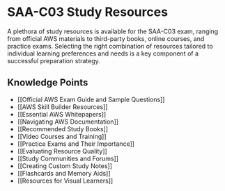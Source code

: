 # SAA-C03 Study Resources

A plethora of study resources is available for the SAA-C03 exam, ranging from official AWS materials to third-party books, online courses, and practice exams. Selecting the right combination of resources tailored to individual learning preferences and needs is a key component of a successful preparation strategy.

## Knowledge Points

- [[Official AWS Exam Guide and Sample Questions]]
- [[AWS Skill Builder Resources]]
- [[Essential AWS Whitepapers]]
- [[Navigating AWS Documentation]]
- [[Recommended Study Books]]
- [[Video Courses and Training]]
- [[Practice Exams and Their Importance]]
- [[Evaluating Resource Quality]]
- [[Study Communities and Forums]]
- [[Creating Custom Study Notes]]
- [[Flashcards and Memory Aids]]
- [[Resources for Visual Learners]]